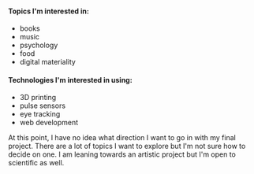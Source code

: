 #### Topics I'm interested in:
- books
- music
- psychology
- food
- digital materiality

#### Technologies I'm interested in using:
- 3D printing
- pulse sensors
- eye tracking
- web development

At this point, I have no idea what direction I want to go in with my final project. There are a lot of topics I want to explore but I'm not sure how to decide on one. I am leaning towards an artistic project but I'm open to scientific as well.
